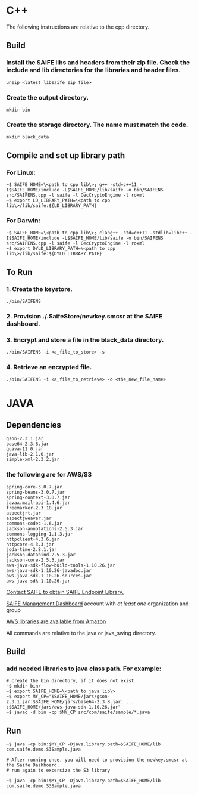 # C++
The following instructions are relative to the cpp directory.

## Build

### Install the SAIFE libs and headers from their zip file. Check the include and lib directories for the libraries and header files.
    unzip <latest libsaife zip file>

### Create the output directory.
    mkdir bin

### Create the storage directory.  The name must match the code.
    mkdir black_data

## Compile and set up library path

### For Linux:
    ~$ SAIFE_HOME=\<path to cpp lib\>; g++ -std=c++11 -I$SAIFE_HOME/include -L$SAIFE_HOME/lib/saife -o bin/SAIFENS src/SAIFENS.cpp -l saife -l CecCryptoEngine -l roxml
    ~$ export LD_LIBRARY_PATH=\<path to cpp lib\>/lib/saife:${LD_LIBRARY_PATH}

### For Darwin:
    ~$ SAIFE_HOME=\<path to cpp lib\>; clang++ -std=c++11 -stdlib=libc++ -I$SAIFE_HOME/include -L$SAIFE_HOME/lib/saife -o bin/SAIFENS src/SAIFENS.cpp -l saife -l CecCryptoEngine -l roxml
    ~$ export DYLD_LIBRARY_PATH=\<path to cpp lib\>/lib/saife:${DYLD_LIBRARY_PATH}

## To Run

### 1. Create the keystore.
    ./bin/SAIFENS

### 2. Provision ./.SaifeStore/newkey.smcsr at the SAIFE dashboard.

### 3. Encrypt and store a file in the black_data directory.
    ./bin/SAIFENS -i <a_file_to_store> -s

### 4. Retrieve an encrypted file.
    ./bin/SAIFENS -i <a_file_to_retrieve> -o <the_new_file_name>




# JAVA
## Dependencies
	gson-2.3.1.jar 
	base64-2.3.8.jar
	quava-11.0.jar
	java-lib-2.1.0.jar 
	simple-xml-2.3.2.jar
### the following are for AWS/S3
	spring-core-3.0.7.jar
	spring-beans-3.0.7.jar
	spring-context-3.0.7.jar
	javax.mail-api-1.4.6.jar
	freemarker-2.3.18.jar
	aspectjrt.jar
	aspectjweaver.jar
	commons-codec-1.6.jar
	jackson-annotations-2.5.3.jar
	commons-logging-1.1.3.jar
	httpclient-4.3.6.jar
	httpcore-4.3.3.jar
	joda-time-2.8.1.jar
	jackson-databind-2.5.3.jar
	jackson-core-2.5.3.jar
	aws-java-sdk-flow-build-tools-1.10.26.jar
	aws-java-sdk-1.10.26-javadoc.jar
	aws-java-sdk-1.10.26-sources.jar
	aws-java-sdk-1.10.26.jar


[Contact SAIFE to obtain SAIFE Endpoint Library.](http://saifeinc.com/company/contact_us/)

[SAIFE Management Dashboard](https://dashboard.saifeinc.com/) account with <i/>at least one</i> organization and group

[AWS libraries are available from Amazon](https://aws.amazon.com/sdk-for-java/)

All commands are relative to the java or java_swing directory.

## Build
### add needed libraries to java class path.  For example:
    # create the bin directory, if it does not exist
    ~$ mkdir bin/
    ~$ export SAIFE_HOME=\<path to java lib\>
    ~$ export MY_CP="$SAIFE_HOME/jars/gson-2.3.1.jar:$SAIFE_HOME/jars/base64-2.3.8.jar: ... :$SAIFE_HOME/jars/aws-java-sdk-1.10.26.jar"
    ~$ javac -d bin -cp $MY_CP src/com/saife/sample/*.java

## Run
    ~$ java -cp bin:$MY_CP -Djava.library.path=$SAIFE_HOME/lib com.saife.demo.S3Sample.java

    # After running once, you will need to provision the newkey.smcsr at the Saife Dashboard.  
    # run again to excersize the S3 library

    ~$ java -cp bin:$MY_CP -Djava.library.path=$SAIFE_HOME/lib com.saife.demo.S3Sample.java
